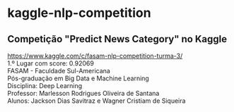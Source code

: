 # kaggle-nlp-competition  
## Competição "Predict News Category" no Kaggle  
https://www.kaggle.com/c/fasam-nlp-competition-turma-3/  
1.º Lugar com score: 0.92069  
FASAM - Faculdade Sul-Americana  
Pós-graduação em Big Data e Machine Learning  
Disciplina: Deep Learning  
Professor: Marlesson Rodrigues Oliveira de Santana  
Alunos: Jackson Dias Savitraz e Wagner Cristiam de Siqueira  
